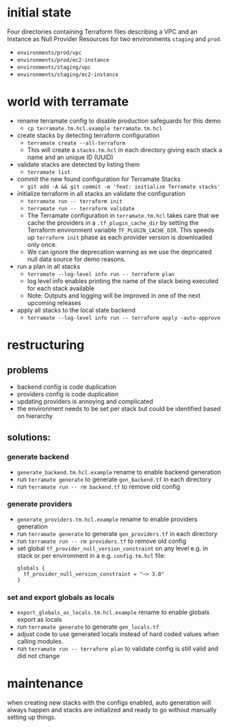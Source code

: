 # initial state

Four directories containing Terraform files describing a VPC and an Instance as Null Provider Resources for two environments `staging` and `prod`.

- `environments/prod/vpc`
- `environments/prod/ec2-instance`
- `environments/staging/vpc`
- `environments/staging/ec2-instance`

# world with terramate

- rename terramate config to disable production safeguards for this demo
  - `cp terramate.tm.hcl.example terramate.tm.hcl`
- create stacks by detecting terraform configuration
  - `terramate create --all-terraform`
  - This will create a `stacks.tm.hcl` in each directory giving each stack a name and an unique ID (UUID)
- validate stacks are detected by listing them
  - `terramate list`
- commit the new found configuration for Terramate Stacks
  - `git add -A && git commit -m 'feat: initialize Terramate stacks'`
- initialize terraform in all stacks an validate the configuration
  - `terramate run -- terraform init`
  - `terramate run -- terraform validate`
  - The Terramate configuration in `terramate.tm.hcl` takes care that we cache the providers in a `.tf_plugin_cache_dir` by setting the Terraform environment variable `TF_PLUGIN_CACHE_DIR`. This speeds up `terraform init` phase as each provider version is downloaded only once.
  - We can ignore the deprecation warning as we use the depricated null data source for demo reasons.
- run a plan in all stacks
  - `terramate --log-level info run -- terraform plan`
  - log level info enables printing the name of the stack being executed for each stack available
  - Note: Outputs and logging will be improved in one of the next upcoming releases
- apply all stacks to the local state backend
  - `terramate --log-level info run -- terraform apply -auto-approve`

# restructuring

## problems

- backend config is code duplication
- providers config is code duplication
- updating providers is annoying and complicated
- the environment needs to be set per stack but could be identified based on hierarchy

## solutions:

### generate backend

- `generate_backend.tm.hcl.example` rename to enable backend generation
- run `terramate generate` to generate `gen_backend.tf` in each directory
- run `terramate run -- rm backend.tf` to remove old config

### generate providers

- `generate_providers.tm.hcl.example` rename to enable providers generation
- run `terramate generate` to generate `gen_providers.tf` in each directory
- run `terramate run -- rm providers.tf` to remove old config
- set global `tf_provider_null_version_constraint` on any level e.g. in stack or per environment in a e.g. `config.tm.hcl` file:
  ```hcl
  globals {
    tf_provider_null_version_constraint = "~> 3.0"
  }
  ```

### set and export globals as locals

- `export_globals_as_locals.tm.hcl.example` rename to enable globals export as locals
- run `terramate generate` to generate `gen_locals.tf`
- adjust code to use generated locals instead of hard coded values when calling modules.
- run `terramate run -- terraform plan` to validate config is still valid and did not change

# maintenance

when creating new stacks with the configs enabled, auto generation will always happen and stacks are initialized and ready to go without manually setting up things.

